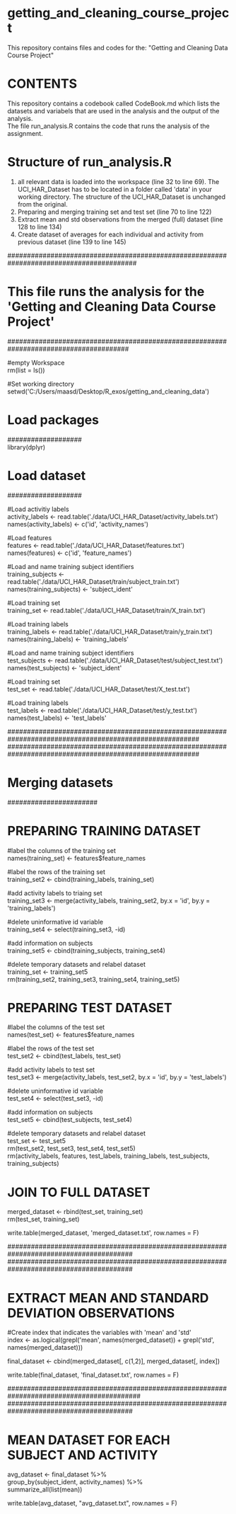 # getting_and_cleaning_course_project
This repository contains files and codes for the: "Getting and Cleaning Data Course Project"

CONTENTS
========
This repository contains a codebook called CodeBook.md which lists the datasets and variabels that are used in the analysis and the output of the analysis.    
The file run_analysis.R contains the code that runs the analysis of the assignment.  


Structure of run_analysis.R
===========================

1. all relevant data is loaded into the workspace (line 32 to line 69). The UCI_HAR_Dataset has to be located in a folder called 'data' in your working directory. The structure of the UCI_HAR_Dataset is unchanged from the original.   
2. Preparing and merging training set and test set (line 70 to line 122)
3. Extract mean and std observations from the merged (full) dataset (line 128 to line 134)
4. Create dataset of averages for each individual and activity from previous dataset (line 139 to line 145)

#########################################################################################
# This file runs the analysis for the 'Getting and Cleaning Data Course Project'
#######################################################################################


#empty Workspace  
rm(list = ls())

#Set working directory  
setwd('C:/Users/maasd/Desktop/R_exos/getting_and_cleaning_data')

# Load packages ####  
###################  
library(dplyr)

# Load dataset ####
###################

#Load activitiy labels  
activity_labels          <- read.table('./data/UCI_HAR_Dataset/activity_labels.txt')  
names(activity_labels)   <- c('id', 'activity_names')  

#Load features  
features                 <- read.table('./data/UCI_HAR_Dataset/features.txt')  
names(features)          <- c('id', 'feature_names')  


#Load and name training subject identifiers  
training_subjects        <- read.table('./data/UCI_HAR_Dataset/train/subject_train.txt')  
names(training_subjects) <- 'subject_ident'  

#Load training set   
training_set             <- read.table('./data/UCI_HAR_Dataset/train/X_train.txt')  

#Load training labels   
training_labels          <- read.table('./data/UCI_HAR_Dataset/train/y_train.txt')  
names(training_labels)   <- 'training_labels'  


#Load and name training subject identifiers  
test_subjects            <- read.table('./data/UCI_HAR_Dataset/test/subject_test.txt')  
names(test_subjects)     <- 'subject_ident'  

#Load training set   
test_set                 <- read.table('./data/UCI_HAR_Dataset/test/X_test.txt')  

#Load training labels   
test_labels              <- read.table('./data/UCI_HAR_Dataset/test/y_test.txt')  
names(test_labels)       <- 'test_labels'  


#########################################################################################################  
#########################################################################################################  

# Merging datasets  ####  
#######################  

# PREPARING TRAINING DATASET   
#label the columns of the training set   
names(training_set) <- features$feature_names  

#label the rows of the training set   
training_set2 <- cbind(training_labels, training_set)  

#add activity labels to triaing set   
training_set3 <- merge(activity_labels, training_set2, by.x = 'id', by.y = 'training_labels')  

#delete uninformative id variable  
training_set4 <- select(training_set3, -id)  

#add information on subjects   
training_set5 <- cbind(training_subjects, training_set4)  

#delete temporary datasets and relabel dataset   
training_set <- training_set5  
rm(training_set2, training_set3, training_set4, training_set5)  



# PREPARING TEST DATASET   
#label the columns of the test set   
names(test_set) <- features$feature_names  

#label the rows of the test set   
test_set2 <- cbind(test_labels, test_set)  

#add activity labels to test set   
test_set3 <- merge(activity_labels, test_set2, by.x = 'id', by.y = 'test_labels')  

#delete uninformative id variable  
test_set4 <- select(test_set3, -id)  

#add information on subjects   
test_set5 <- cbind(test_subjects, test_set4)  

#delete temporary datasets and relabel dataset   
test_set <- test_set5  
rm(test_set2, test_set3, test_set4, test_set5)  
rm(activity_labels, features, test_labels, training_labels, test_subjects, training_subjects)  

# JOIN TO FULL DATASET ####  
merged_dataset <- rbind(test_set, training_set)  
rm(test_set, training_set)  

write.table(merged_dataset, 'merged_dataset.txt', row.names = F)   

########################################################################################  
########################################################################################  

# EXTRACT MEAN AND STANDARD DEVIATION OBSERVATIONS ####  
#Create index that indicates the variables with 'mean' and 'std'  
index <- as.logical(grepl('mean', names(merged_dataset)) + grepl('std', names(merged_dataset)))  

final_dataset <- cbind(merged_dataset[, c(1,2)], merged_dataset[, index])  

write.table(final_dataset, 'final_dataset.txt', row.names = F)   

##########################################################################################  
########################################################################################  

# MEAN DATASET FOR EACH SUBJECT AND ACTIVITY ####  
avg_dataset <- final_dataset               %>%  
  group_by(subject_ident, activity_names)  %>%  
  summarize_all(list(mean))                 


write.table(avg_dataset, "avg_dataset.txt", row.names = F)  














